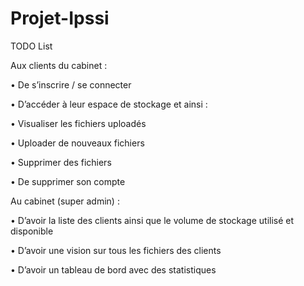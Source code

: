 # Projet-Ipssi

TODO List

Aux clients du cabinet :

• De s’inscrire / se connecter

• D’accéder à leur espace de stockage et ainsi :

• Visualiser les fichiers uploadés

• Uploader de nouveaux fichiers

• Supprimer des fichiers

• De supprimer son compte


Au cabinet (super admin) :

• D’avoir la liste des clients ainsi que le volume de stockage utilisé et disponible

• D’avoir une vision sur tous les fichiers des clients

• D’avoir un tableau de bord avec des statistiques

